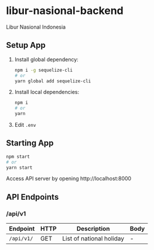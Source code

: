 # libur-nasional-backend

Libur Nasional Indonesia

## Setup App

1. Install global dependency:
   ```sh
   npm i -g sequelize-cli
   # or
   yarn global add sequelize-cli
   ```
2. Install local dependencies:
   ```sh
   npm i
   # or
   yarn
   ```
3. Edit `.env`

## Starting App

```sh
npm start
# or
yarn start
```

Access API server by opening http://localhost:8000

## API Endpoints

### /api/v1

| Endpoint   | HTTP | Description              | Body |
| ---------- | ---- | ------------------------ | ---- |
| `/api/v1/` | GET  | List of national holiday | -    |
